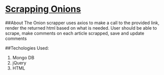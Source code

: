 # [Scrapping Onions](https://intense-caverns-46705.herokuapp.com/)

##About
The Onion scrapper uses axios to make a call to the provided link, render the returned html based on what is needed. User should be able to scrape, make comments on each article scrapped, save and update comments

##Techologies Used:

1. Mongo DB
2. jQuery
3. HTML
